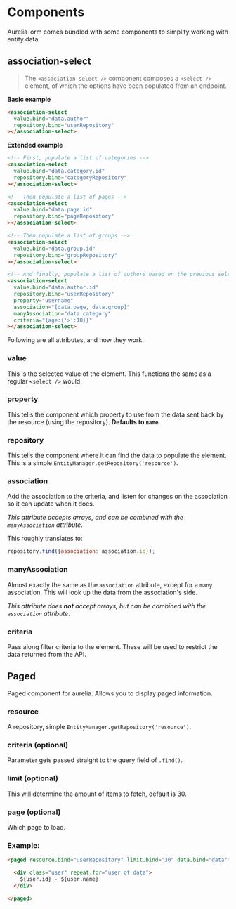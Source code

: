 # Components
Aurelia-orm comes bundled with some components to simplify working with entity data.

## association-select
> The `<association-select />` component composes a `<select />` element, of which the options have been populated from an endpoint.

**Basic example**

```html
<association-select
  value.bind="data.author"
  repository.bind="userRepository"
></association-select>
```

**Extended example**

```html
<!-- First, populate a list of categories -->
<association-select
  value.bind="data.category.id"
  repository.bind="categoryRepository"
></association-select>

<!-- Then populate a list of pages -->
<association-select
  value.bind="data.page.id"
  repository.bind="pageRepository"
></association-select>

<!-- Then populate a list of groups -->
<association-select
  value.bind="data.group.id"
  repository.bind="groupRepository"
></association-select>

<!-- And finally, populate a list of authors based on the previous selects -->
<association-select
  value.bind="data.author.id"
  repository.bind="userRepository"
  property="username"
  association="[data.page, data.group]"
  manyAssociation="data.category"
  criteria="{age:{'>':18}}"
></association-select>
```

Following are all attributes, and how they work.

### value
This is the selected value of the element. This functions the same as a regular `<select />` would.

### property
This tells the component which property to use from the data sent back by the resource (using the repository). **Defaults to `name`**.

### repository
This tells the component where it can find the data to populate the element. This is a simple `EntityManager.getRepository('resource')`.

### association
Add the association to the criteria, and listen for changes on the association so it can update when it does.

*This attribute accepts arrays, and can be combined with the `manyAssociation` attribute*.

This roughly translates to:

```js
repository.find({association: association.id});
```

### manyAssociation
Almost exactly the same as the `association` attribute, except for a `many` association. This will look up the data from the association's side. 

_This attribute does **not** accept arrays, but can be combined with the `association` attribute_.

### criteria
Pass along filter criteria to the element. These will be used to restrict the data returned from the API.

## Paged
Paged component for aurelia. Allows you to display paged information.

### resource
A repository, simple `EntityManager.getRepository('resource')`.

### criteria (optional)
Parameter gets passed straight to the query field of `.find()`.

### limit (optional)
This will determine the amount of items to fetch, default is 30.

### page (optional)
Which page to load.

### Example:

```html
<paged resource.bind="userRepository" limit.bind="30" data.bind="data">

  <div class="user" repeat.for="user of data">
    ${user.id} - ${user.name}
  </div>

</paged>
```
